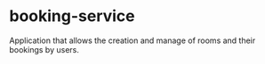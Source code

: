 # booking-service
Application that allows the creation and manage of rooms and their bookings by users. 
